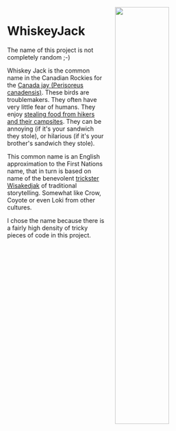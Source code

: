<img src="https://i.reddituploads.com/bbfc8fae3d03499bacbbee5ddc02f070" style="width:50%; float:right; margin-left:5%;" >

# WhiskeyJack
The name of this project is not completely random ;-)

Whiskey Jack is the common name in the Canadian Rockies for the [Canada jay (Perisoreus canadensis)](https://en.wikipedia.org/wiki/Canada_jay).
These birds are troublemakers.
They often have very little fear of humans.
They enjoy [stealing food from hikers and their campsites](https://en.wikipedia.org/wiki/Canada_jay#Cultural_significance).
They can be annoying (if it's your sandwich they stole),
or hilarious (if it's your brother's sandwich they stole).

This common name is an English approximation to the First Nations name, that in turn is based on name of the benevolent [trickster](https://en.wikipedia.org/wiki/Trickster)
[Wisakedjak](https://en.wikipedia.org/wiki/Wisakedjak)
of traditional storytelling.
Somewhat like Crow, Coyote or even Loki from other cultures.

I chose the name because there is a fairly high density of tricky pieces of code in this project.
